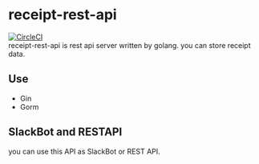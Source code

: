 # receipt-rest-api
[![CircleCI](https://circleci.com/gh/hikaru7719/receipt-rest-api.svg?style=shield&circle-token=aac5219bce5fecfb2efd3ace8511bdfd9e1c2bf0)](https://circleci.com/gh/hikaru7719/receipt-rest-api)  
receipt-rest-api is rest api server written by golang.
you can store receipt data.

## Use 

- Gin
- Gorm

## SlackBot and RESTAPI 
you can use this API as SlackBot or REST API.


